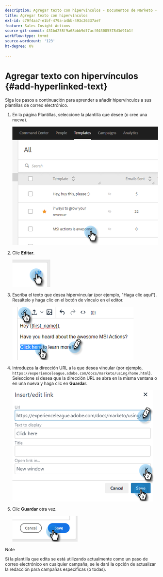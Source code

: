 ```yaml
---
description: Agregar texto con hipervínculos - Documentos de Marketo - Documentación del producto
title: Agregar texto con hipervínculos
exl-id: c79f4aa7-e1bf-479a-a4bb-493c26337ae7
feature: Sales Insight Actions
source-git-commit: 431bd258f9a68bbb9df7acf043085578d3d91b1f
workflow-type: tm+mt
source-wordcount: '123'
ht-degree: 0%

---
```


# Agregar texto con hipervínculos {#add-hyperlinked-text}

Siga los pasos a continuación para aprender a añadir hipervínculos a sus plantillas de correo electrónico.

1. En la página Plantillas, seleccione la plantilla que desee (o cree una nueva).

   ![](assets/add-hyperlinked-text-1.png)

1. Clic **Editar**.

   ![](assets/add-hyperlinked-text-2.png)

1. Escriba el texto que desea hipervincular (por ejemplo, &quot;Haga clic aquí&quot;). Resáltelo y haga clic en el botón de vínculo en el editor.

   ![](assets/add-hyperlinked-text-3.png)

1. Introduzca la dirección URL a la que desea vincular (por ejemplo, `https://experienceleague.adobe.com/docs/marketo/using/home.html`). Seleccione si desea que la dirección URL se abra en la misma ventana o en una nueva y haga clic en **Guardar**.

   ![](assets/add-hyperlinked-text-4.png)

1. Clic **Guardar** otra vez.

   ![](assets/add-hyperlinked-text-5.png)

>[!NOTE]
>
>Si la plantilla que edita se está utilizando actualmente como un paso de correo electrónico en cualquier campaña, se le dará la opción de actualizar la redacción para campañas específicas (o todas).
